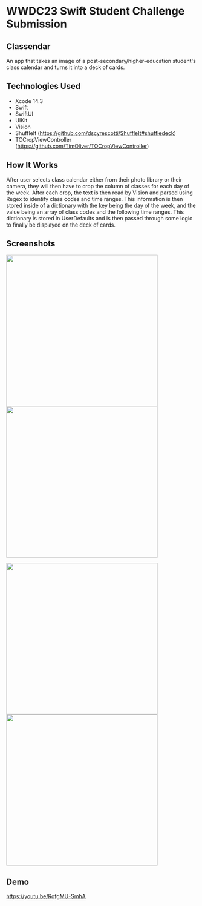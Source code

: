 #  WWDC23 Swift Student Challenge Submission


## Classendar 

An app that takes an image of a post-secondary/higher-education student's class calendar and turns it into a deck of cards.

## Technologies Used

* Xcode 14.3 
* Swift 
* SwiftUI
* UIKit
* Vision
* ShuffleIt (https://github.com/dscyrescotti/ShuffleIt#shuffledeck) 
* TOCropViewController (https://github.com/TimOliver/TOCropViewController)

## How It Works 

After user selects class calendar either from their photo library or their camera, they will then have to crop the column of classes for each day of 
the week. After each crop, the text is then read by Vision and parsed using Regex to identify class codes and time ranges. This information is  then 
stored inside of a dictionary with the key being the day of the week, and the value being an array of class codes and the following time ranges. This 
dictionary is stored in UserDefaults and is then passed through some logic to finally be displayed on the deck of cards.  

## Screenshots

<p float="left"> 
  <img src="https://user-images.githubusercontent.com/96496079/232663310-da4d62b2-210f-438d-8159-6d10ed04a1a7.png" width="400" />
  <img src="https://user-images.githubusercontent.com/96496079/232660933-ad326fcc-56bc-42ea-9b92-28e38c24dfb6.png" width="400" /> 
</p>
<p float="left">
  <img src="https://user-images.githubusercontent.com/96496079/232660993-887ab4ee-a6be-43f6-a69a-88fbe2de579a.png" width="400" />
  <img src="https://user-images.githubusercontent.com/96496079/232661005-6fd84705-5295-4493-a122-cf80b685e8c5.png" width="400" />
</p>

## Demo
https://youtu.be/RqfgMU-SmhA


